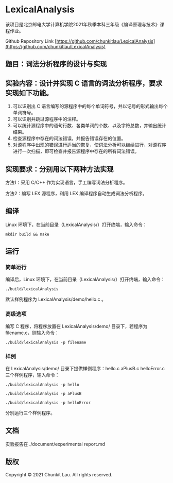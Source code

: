 # LexicalAnalysis

该项目是北京邮电大学计算机学院2021年秋季本科三年级《编译原理与技术》课程作业。

Github Repository Link [https://github.com/chunkitlau/LexicalAnalysis](https://github.com/chunkitlau/LexicalAnalysis)

## 题目：词法分析程序的设计与实现

## 实验内容：设计并实现 C 语言的词法分析程序，要求实现如下功能。

1. 可以识别出 C 语言编写的源程序中的每个单词符号，并以记号的形式输出每个单词符号。
2. 可以识别并跳过源程序中的注释。
3. 可以统计源程序中的语句行数、各类单词的个数、以及字符总数，并输出统计结果。
4. 检查源程序中存在的词法错误，并报告错误存在的位置。
5. 对源程序中出现的错误进行适当的恢复，使词法分析可以继续进行，对源程序进行一次扫描，即可检查并报告源程序中存在的所有词法错误。

## 实现要求：分别用以下两种方法实现

方法1：采用 C/C++ 作为实现语言，手工编写词法分析程序。

方法2：编写 LEX 源程序，利用 LEX 编译程序自动生成词法分析程序。

## 编译

Linux 环境下，在当前目录（LexicalAnalysis/）打开终端，输入命令：

```
mkdir build && make
```

## 运行

### 简单运行

编译后，Linux 环境下，在当前目录（LexicalAnalysis/）打开终端，输入命令：

```
./build/lexicalAnalysis
```

默认样例程序为 LexicalAnalysis/demo/hello.c 。

### 高级选项

编写 C 程序，将程序放置在 LexicalAnalysis/demo/ 目录下，若程序为filename.c，则输入命令：

```
./build/lexicalAnalysis -p filename
```

### 样例

在 LexicalAnalysis/demo/ 目录下提供样例程序：hello.c aPlusB.c helloError.c 三个样例程序，输入命令：

```
./build/lexicalAnalysis -p hello
```

```
./build/lexicalAnalysis -p aPlusB
```

```
./build/lexicalAnalysis -p helloError
```

分别运行三个样例程序。

## 文档

实验报告在 ./document/experimental report.md

## 版权

Copyright © 2021 Chunkit Lau. All rights reserved.
